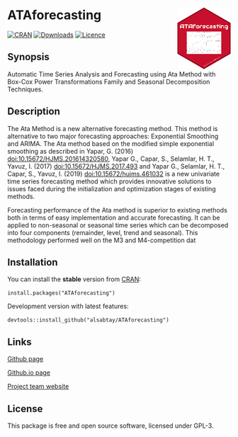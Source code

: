 # ATAforecasting <img src="man/figures/logo.png" align="right" />

[![CRAN](https://www.r-pkg.org/badges/version/ATAforecasting)](https://cran.r-project.org/package=ATAforecasting)
[![Downloads](https://cranlogs.r-pkg.org/badges/ATAforecasting)](https://cran.r-project.org/package=ATAforecasting)
[![Licence](https://img.shields.io/badge/licence-GPL--3-blue.svg)](https://www.gnu.org/licenses/gpl-3.0.en.html)

## Synopsis

Automatic Time Series Analysis and Forecasting using Ata Method with Box-Cox Power Transformations Family and Seasonal Decomposition Techniques.

## Description

The Ata Method is a new alternative forecasting method. This method is alternative to two major forecasting approaches: Exponential Smoothing and ARIMA.
The Ata method based on the modified simple exponential smoothing as described in Yapar, G. (2016) [doi:10.15672/HJMS.201614320580](https://doi.org/10.15672/HJMS.201614320580), 
Yapar G., Capar, S., Selamlar, H. T., Yavuz, I. (2017) [doi:10.15672/HJMS.2017.493](https://doi.org/10.15672/HJMS.2017.493) and Yapar G., Selamlar, H. T., Capar, S., Yavuz, I. (2019) 
[doi:10.15672/hujms.461032](https://doi.org/10.15672/hujms.461032) is a new univariate time series forecasting method which provides innovative solutions to issues faced during 
the initialization and optimization stages of existing methods.

Forecasting performance of the Ata method is superior to existing methods both in terms of easy implementation and accurate forecasting. 
It can be applied to non-seasonal or seasonal time series which can be decomposed into four components (remainder, level, trend and seasonal).
This methodology performed well on the M3 and M4-competition dat

## Installation

You can install the **stable** version from
[CRAN](https://cran.r-project.org/package=ATAforecasting):

``` 
install.packages("ATAforecasting")
```

Development version with latest features:
```
devtools::install_github("alsabtay/ATAforecasting")
```

## Links

[Github page](https://github.com/alsabtay/ATAforecasting)

[Github.io page](https://alsabtay.github.io/ATAforecasting/)

[Project team website](https://atamethod.wordpress.com/)


## License
This package is free and open source software, licensed under GPL-3.
